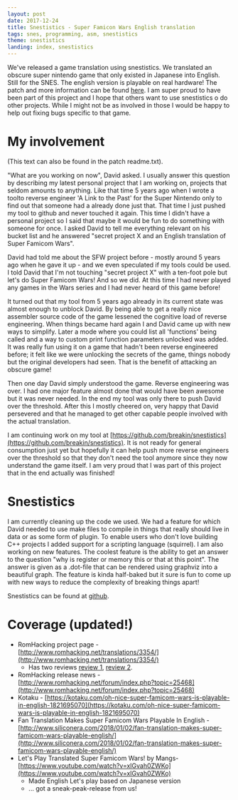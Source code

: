 ```yaml
---
layout: post
date: 2017-12-24
title: Snestistics - Super Famicon Wars English translation
tags: snes, programming, asm, snestistics
theme: snestistics
landing: index, snestistics
---
```

We've released a game translation using snestistics. We translated an obscure super nintendo game that only existed in Japanese into English. Still for the SNES. The english version is playable on real hardware! The patch and more information can be found [here](http://www.romhacking.net/translations/3354/). I am super proud to have been part of this project and I hope that others want to use snestistics o do other projects. While I might not be as involved in those I would be happy to help out fixing bugs specific to that game.

My involvement
==============
(This text can also be found in the patch readme.txt).

"What are you working on now", David asked. I usually answer this question by describing my latest personal project that I am working on, projects that seldom amounts to anything. Like that time 5 years ago when I wrote a toolto reverse engineer 'A Link to the Past' for the Super Nintendo only to find out that someone had a already done just that. That time I just pushed my tool to github and never touched it again. This time I didn't have a personal project so I said that maybe it would be fun to do something with someone for once. I asked David to tell me everything relevant on his bucket list and he answered "secret project X and an English translation of Super Famicom Wars".

David had told me about the SFW project before - mostly around 5 years ago when he gave it up - and we even speculated if my tools could be used. I told David that I'm not touching "secret project X" with a ten-foot pole but let's do Super Famicom Wars! And so we did. At this time I had never played any games in the Wars series and I had never heard of this game before!

It turned out that my tool from 5 years ago already in its current state was almost enough to unblock David. By being able to get a really nice assembler source code of the game lessened the cognitive load of reverse engineering. When things became hard again I and David came up with new ways to simplify. Later a mode where you could list all 'functions' being called and a way to custom print function parameters unlocked was added. It was really fun using it on a game that hadn't been reverse engineered before; it felt like we were unlocking the secrets of the game, things nobody but the original developers had seen. That is the benefit of attacking an obscure game!

Then one day David simply understood the game. Reverse engineering was over. I had one major feature almost done that would have been awesome but it was never needed. In the end my tool was only there to push David over the threshold. After this I mostly cheered on, very happy that David persevered and that he managed to get other capable people involved with the actual translation.

I am continuing work on my tool at [https://github.com/breakin/snestistics](https://github.com/breakin/snestistics). It is not ready for general consumption just yet but hopefully it can help push more reverse engineers over the threshold so that they don't need the tool anymore since they now understand the game itself. I am very proud that I was part of this project that in the end actually was finished!

Snestistics
===========
I am currently cleaning up the code we used. We had a feature for which David needed to use make files to compile in things that really should live in data or as some form of plugin. To enable users who don't love building C++ projects I added support for a scripting language (squirrel). I am also working on new features. The coolest feature is the ability to get an answer to the question "why is register or memory this or that at this point". The answer is given as a .dot-file that can be rendered using graphviz into a beautiful graph. The feature is kinda half-baked but it sure is fun to come up with new ways to reduce the complexity of breaking things apart!

Snestistics can be found at [github](https://github.com/breakin/snestistics).

Coverage (updated!)
===================
* RomHacking project page - [http://www.romhacking.net/translations/3354/](http://www.romhacking.net/translations/3354/)
	* Has two reviews [review 1](http://www.romhacking.net/reviews/3253/#review), [review 2](http://www.romhacking.net/reviews/3239/#review).
* RomHacking release news - [http://www.romhacking.net/forum/index.php?topic=25468](http://www.romhacking.net/forum/index.php?topic=25468)
* Kotaku - [https://kotaku.com/oh-nice-super-famicom-wars-is-playable-in-english-1821695070](https://kotaku.com/oh-nice-super-famicom-wars-is-playable-in-english-1821695070)
* Fan Translation Makes Super Famicom Wars Playable In English - [http://www.siliconera.com/2018/01/02/fan-translation-makes-super-famicom-wars-playable-english/](http://www.siliconera.com/2018/01/02/fan-translation-makes-super-famicom-wars-playable-english/)
* Let's Play Translated Super Famicom Wars! by Mangs- [https://www.youtube.com/watch?v=xIGvah0ZWKo](https://www.youtube.com/watch?v=xIGvah0ZWKo)
	* Made English Let's play based on Japanese version
	* ... got a sneak-peak-release from us!

